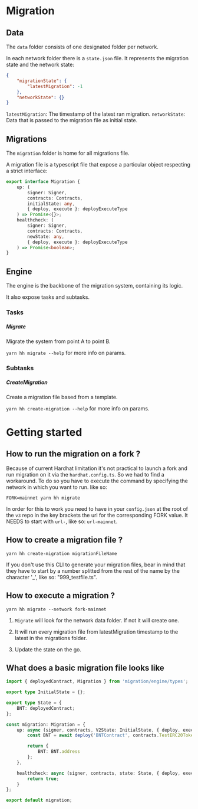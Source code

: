 # Migration

## Data

The `data` folder consists of one designated folder per network.

In each network folder there is a `state.json` file. It represents the migration state and the network state:

```json
{
    "migrationState": {
        "latestMigration": -1
    },
    "networkState": {}
}
```

`latestMigration`: The timestamp of the latest ran migration.
`networkState`: Data that is passed to the migration file as initial state.

## Migrations

The `migration` folder is home for all migrations file.

A migration file is a typescript file that expose a particular object respecting a strict interface:

```ts
export interface Migration {
    up: (
        signer: Signer,
        contracts: Contracts,
        initialState: any,
        { deploy, execute }: deployExecuteType
    ) => Promise<{}>;
    healthcheck: (
        signer: Signer,
        contracts: Contracts,
        newState: any,
        { deploy, execute }: deployExecuteType
    ) => Promise<boolean>;
}
```

## Engine

The engine is the backbone of the migration system, containing its logic.

It also expose tasks and subtasks.

### Tasks

##### Migrate

Migrate the system from point A to point B.

`yarn hh migrate --help` for more info on params.

### Subtasks

##### CreateMigration

Create a migration file based from a template.

`yarn hh create-migration --help` for more info on params.

# Getting started

## How to run the migration on a fork ?

Because of current Hardhat limitation it's not practical to launch a fork and run migration on it via the `hardhat.config.ts`. So we had to find a workaround. To do so you have to execute the command by specifying the network in which you want to run. like so:

`FORK=mainnet yarn hh migrate`

In order for this to work you need to have in your `config.json` at the root of the `v3` repo in the key brackets the url for the corresponding FORK value. It NEEDS to start with `url-`, like so: `url-mainnet`.

## How to create a migration file ?

```
yarn hh create-migration migrationFileName
```

If you don't use this CLI to generate your migration files, bear in mind that they have to start by a number splitted from the rest of the name by the character '\_', like so: "999_testfile.ts".

## How to execute a migration ?

```
yarn hh migrate --network fork-mainnet
```

1. `Migrate` will look for the network data folder. If not it will create one.

2. It will run every migration file from latestMigration timestamp to the latest in the migrations folder.

3. Update the state on the go.

## What does a basic migration file looks like

```ts
import { deployedContract, Migration } from 'migration/engine/types';

export type InitialState = {};

export type State = {
    BNT: deployedContract;
};

const migration: Migration = {
    up: async (signer, contracts, V2State: InitialState, { deploy, execute }): Promise<State> => {
        const BNT = await deploy('BNTContract', contracts.TestERC20Token.deploy, 'BNT', 'BNT', 1000000);

        return {
            BNT: BNT.address
        };
    },

    healthcheck: async (signer, contracts, state: State, { deploy, execute }) => {
        return true;
    }
};

export default migration;
```
